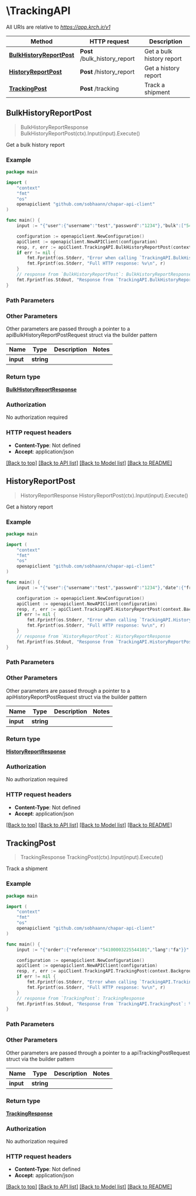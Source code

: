 # \TrackingAPI

All URIs are relative to *https://app.krch.ir/v1*

Method | HTTP request | Description
------------- | ------------- | -------------
[**BulkHistoryReportPost**](TrackingAPI.md#BulkHistoryReportPost) | **Post** /bulk_history_report | Get a bulk history report
[**HistoryReportPost**](TrackingAPI.md#HistoryReportPost) | **Post** /history_report | Get a history report
[**TrackingPost**](TrackingAPI.md#TrackingPost) | **Post** /tracking | Track a shipment



## BulkHistoryReportPost

> BulkHistoryReportResponse BulkHistoryReportPost(ctx).Input(input).Execute()

Get a bulk history report

### Example

```go
package main

import (
	"context"
	"fmt"
	"os"
	openapiclient "github.com/sobhaann/chapar-api-client"
)

func main() {
	input := "{"user":{"username":"test","password":"1234"},"bulk":["54100003992527101","54100003942527101"]}" // string | 

	configuration := openapiclient.NewConfiguration()
	apiClient := openapiclient.NewAPIClient(configuration)
	resp, r, err := apiClient.TrackingAPI.BulkHistoryReportPost(context.Background()).Input(input).Execute()
	if err != nil {
		fmt.Fprintf(os.Stderr, "Error when calling `TrackingAPI.BulkHistoryReportPost``: %v\n", err)
		fmt.Fprintf(os.Stderr, "Full HTTP response: %v\n", r)
	}
	// response from `BulkHistoryReportPost`: BulkHistoryReportResponse
	fmt.Fprintf(os.Stdout, "Response from `TrackingAPI.BulkHistoryReportPost`: %v\n", resp)
}
```

### Path Parameters



### Other Parameters

Other parameters are passed through a pointer to a apiBulkHistoryReportPostRequest struct via the builder pattern


Name | Type | Description  | Notes
------------- | ------------- | ------------- | -------------
 **input** | **string** |  | 

### Return type

[**BulkHistoryReportResponse**](BulkHistoryReportResponse.md)

### Authorization

No authorization required

### HTTP request headers

- **Content-Type**: Not defined
- **Accept**: application/json

[[Back to top]](#) [[Back to API list]](../README.md#documentation-for-api-endpoints)
[[Back to Model list]](../README.md#documentation-for-models)
[[Back to README]](../README.md)


## HistoryReportPost

> HistoryReportResponse HistoryReportPost(ctx).Input(input).Execute()

Get a history report

### Example

```go
package main

import (
	"context"
	"fmt"
	"os"
	openapiclient "github.com/sobhaann/chapar-api-client"
)

func main() {
	input := "{"user":{"username":"test","password":"1234"},"date":{"from":"25-09-2017","to":"10-10-2017"},"maximum_records":10}" // string | 

	configuration := openapiclient.NewConfiguration()
	apiClient := openapiclient.NewAPIClient(configuration)
	resp, r, err := apiClient.TrackingAPI.HistoryReportPost(context.Background()).Input(input).Execute()
	if err != nil {
		fmt.Fprintf(os.Stderr, "Error when calling `TrackingAPI.HistoryReportPost``: %v\n", err)
		fmt.Fprintf(os.Stderr, "Full HTTP response: %v\n", r)
	}
	// response from `HistoryReportPost`: HistoryReportResponse
	fmt.Fprintf(os.Stdout, "Response from `TrackingAPI.HistoryReportPost`: %v\n", resp)
}
```

### Path Parameters



### Other Parameters

Other parameters are passed through a pointer to a apiHistoryReportPostRequest struct via the builder pattern


Name | Type | Description  | Notes
------------- | ------------- | ------------- | -------------
 **input** | **string** |  | 

### Return type

[**HistoryReportResponse**](HistoryReportResponse.md)

### Authorization

No authorization required

### HTTP request headers

- **Content-Type**: Not defined
- **Accept**: application/json

[[Back to top]](#) [[Back to API list]](../README.md#documentation-for-api-endpoints)
[[Back to Model list]](../README.md#documentation-for-models)
[[Back to README]](../README.md)


## TrackingPost

> TrackingResponse TrackingPost(ctx).Input(input).Execute()

Track a shipment

### Example

```go
package main

import (
	"context"
	"fmt"
	"os"
	openapiclient "github.com/sobhaann/chapar-api-client"
)

func main() {
	input := "{"order":{"reference":"54100003225544101","lang":"fa"}}" // string | 

	configuration := openapiclient.NewConfiguration()
	apiClient := openapiclient.NewAPIClient(configuration)
	resp, r, err := apiClient.TrackingAPI.TrackingPost(context.Background()).Input(input).Execute()
	if err != nil {
		fmt.Fprintf(os.Stderr, "Error when calling `TrackingAPI.TrackingPost``: %v\n", err)
		fmt.Fprintf(os.Stderr, "Full HTTP response: %v\n", r)
	}
	// response from `TrackingPost`: TrackingResponse
	fmt.Fprintf(os.Stdout, "Response from `TrackingAPI.TrackingPost`: %v\n", resp)
}
```

### Path Parameters



### Other Parameters

Other parameters are passed through a pointer to a apiTrackingPostRequest struct via the builder pattern


Name | Type | Description  | Notes
------------- | ------------- | ------------- | -------------
 **input** | **string** |  | 

### Return type

[**TrackingResponse**](TrackingResponse.md)

### Authorization

No authorization required

### HTTP request headers

- **Content-Type**: Not defined
- **Accept**: application/json

[[Back to top]](#) [[Back to API list]](../README.md#documentation-for-api-endpoints)
[[Back to Model list]](../README.md#documentation-for-models)
[[Back to README]](../README.md)

